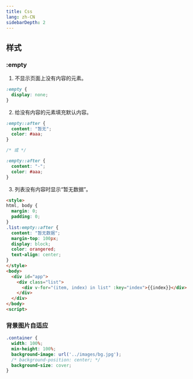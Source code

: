 ```yaml
---
title: Css
lang: zh-CN
sidebarDepth: 2
---
```


## 样式

### :empty

1. 不显示页面上没有内容的元素。

```css
:empty {
  display: none;
}
```

2. 给没有内容的元素填充默认内容。

```css
:empty::after {
  content: "暂无";
  color: #aaa;
}

/* 或 */

:empty::after {
  content: "-";
  color: #aaa;
}
```

3. 列表没有内容时显示“暂无数据”。

```html
<style>
html, body {
  margin: 0;
  padding: 0;
}
.list:empty::after {
  content: "暂无数据";
  margin-top: 100px;
  display: block;
  color: orangered;
  text-align: center;
}
</style>
<body>
  <div id="app">
    <div class="list">
      <div v-for="(item, index) in list" :key="index">{{index}}</div>
    </div>
  </div>
</body>
<script>
```

### 背景图片自适应

```css
.container {
  width: 100%;
  min-height: 100%;
  background-image: url('../images/bg.jpg');
  /* background-position: center; */
  background-size: cover;
}
```